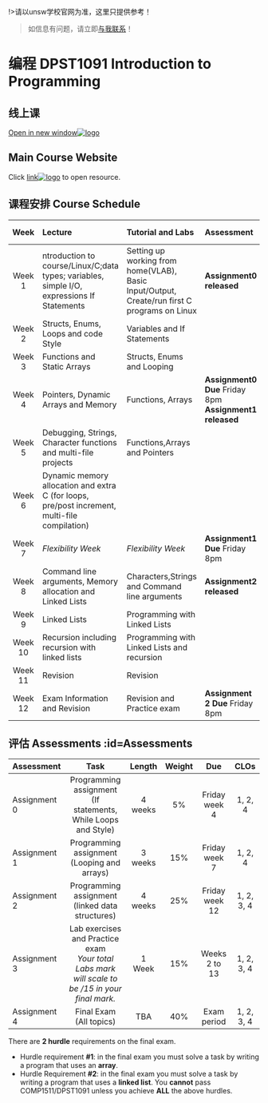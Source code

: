
!>请以unsw学校官网为准，这里只提供参考！ 

>如信息有问题，请立即[与我联系](https://www.unsw.vip/#/help/?id=关于我)！

# 编程 DPST1091 Introduction to Programming

## 线上课

  [Open in new window![logo](../../../logosvg01.svg)](https://moodle.telt.unsw.edu.au/mod/lti/launch.php?id=4800547)

## Main Course Website

 Click [link![logo](../../../logosvg01.svg)](https://cgi.cse.unsw.edu.au/~dp1091/22T3) to open resource.



## 课程安排 Course Schedule

|Week|Lecture|Tutorial and Labs|Assessment|Related CLO|
|:--:|:--|:--|:--|:--|
|Week 1|ntroduction to course/Linux/C;data types; variables, simple I/O, expressions If Statements|Setting up working from home(VLAB), Basic Input/Output, Create/run first C programs on Linux|**Assignment0 released**|1,4|
|Week 2|Structs, Enums, Loops and code Style|Variables and If Statements||1,2,4|
|Week 3|Functions and Static Arrays|Structs, Enums and Looping||1,2,4|
|Week 4|Pointers, Dynamic Arrays and Memory|Functions, Arrays |**Assignment0 Due** Friday 8pm<br>**Assignment1 released**|1,2,4|
|Week 5|Debugging, Strings, Character functions and multi-file projects|Functions,Arrays and Pointers||1,2,4|
|Week 6|Dynamic memory allocation and extra C (for loops, pre/post increment, multi-file compilation)|||1,2,4|
|Week 7|_Flexibility Week_|_Flexibility Week_|**Assignment1 Due** Friday 8pm|1,2,4|
|Week 8|Command line arguments, Memory allocation and Linked Lists|Characters,Strings and Command line arguments|**Assignment2 released**|1,2,3,4|
|Week 9|Linked Lists |Programming with Linked Lists||1, 2, 3, 4|
|Week 10|Recursion including recursion with linked lists|Programming with Linked Lists and recursion||1, 2, 3, 4|
|Week 11|Revision|Revision||1, 2, 3, 4|
|Week 12|Exam Information and Revision|Revision and Practice exam|**Assignment 2 Due** Friday 8pm|1, 2, 3, 4|



## 评估 Assessments :id=Assessments

|Assessment|Task|Length|Weight|Due|CLOs|
|--|:--:|:--:|:--:|:--:|:--:|
|Assignment 0|Programming assignment (If statements, While Loops and Style)|4 weeks |5%|Friday week 4|1, 2, 4|
|Assignment 1|Programming assignment (Looping and arrays)|3 weeks|15%|Friday week 7|1, 2, 4|
|Assignment 2|Programming assignment (linked data structures)|4 weeks |25% |Friday week 12|1, 2, 3, 4|
|Assignment 3|Lab exercises and Practice exam<br>_Your total Labs mark will scale to be /15 in your final mark._|1 Week|15%|Weeks 2 to 13|1, 2, 3, 4|
|Assignment 4|Final Exam (All topics)|TBA|40%|Exam period |1, 2, 3, 4|

 There are **2 hurdle** requirements on the final exam.
  - Hurdle requirement **#1**: in the final exam you must solve a task by writing a program that uses an **array**. 
  - Hurdle Requirement **#2**: in the final exam you must solve a task by writing a program that uses a **linked list**. 
You **cannot** pass COMP1511/DPST1091 unless you achieve **ALL** the above hurdles.


